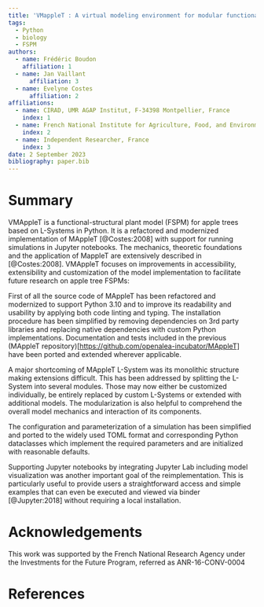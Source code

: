```yaml
---
title: 'VMappleT : A virtual modeling environment for modular functional-structural simulations of apple trees'
tags:
  - Python
  - biology
  - FSPM
authors:
  - name: Frédéric Boudon
    affiliation: 1
  - name: Jan Vaillant
	  affiliation: 3
  - name: Evelyne Costes
	  affiliation: 2
affiliations:
  - name: CIRAD, UMR AGAP Institut, F-34398 Montpellier, France
    index: 1
  - name: French National Institute for Agriculture, Food, and Environment (INRAE)
    index: 2
  - name: Independent Researcher, France
    index: 3
date: 2 September 2023
bibliography: paper.bib
---
```


# Summary

VMAppleT is a functional-structural plant model (FSPM) for apple trees based on L-Systems in Python. It is a refactored and modernized implementation of MAppleT [@Costes:2008] with
support for running simulations in Jupyter notebooks. The mechanics, theoretic foundations and the application of MappleT are extensively described in [@Costes:2008].
VMAppleT focuses on improvements in accessibility, extensibility and customization of the model implementation to facilitate future research on apple tree FSPMs:

First of all the source code of MAppleT has been refactored and modernized to support Python 3.10 and to improve its readability and usability by applying both code linting and typing.
The installation procedure has been simplified by removing dependencies on 3rd party libraries and replacing native dependencies with custom Python implementations. Documentation and tests
included in the previous (MAppleT repository)[https://github.com/openalea-incubator/MAppleT] have been ported and extended wherever applicable.

A major shortcoming of MAppleT L-System was its monolithic structure making extensions difficult. This has been addressed by splitting the L-System into several modules. Those may now either be
customized individually, be entirely replaced by custom L-Systems or extended with additional models. The modularization is also helpful to comprehend the overall model mechanics and interaction of its
components.

The configuration and parameterization of a simulation has been simplified and ported to the widely used TOML format and corresponding Python dataclasses which implement the required parameters
and are initialized with reasonable defaults.

Supporting Jupyter notebooks by integrating Jupyter Lab including model visualization was another important goal of the reimplementation. This is particularly useful to provide users a straightforward
access and simple examples that can even be executed and viewed via binder [@Jupyter:2018] without requiring a local installation.

# Acknowledgements

This work was supported by the French National Research Agency under the Investments for the Future Program, referred as ANR-16-CONV-0004

# References
